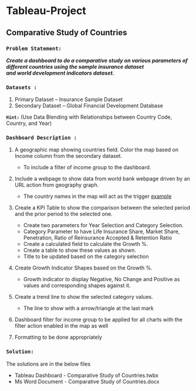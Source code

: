 # Tableau-Project

## Comparative Study of Countries

### `Problem Statement:`

***Create a dashboard to do a comparative study on various parameters of different countries using the sample insurance dataset <br/> and world development indicators dataset.***

### `Datasets :`

1. Primary Dataset – Insurance Sample Dataset
2. Secondary Dataset – Global Financial Development Database

**`Hint:`** (Use Data Blending with Relationships between Country Code, Country, and Year)

### `Dashboard Description :`

1. A geographic map showing countries field. Color the map based on Income column from the secondary dataset.
    * To include a filter of income group to the dashboard.
2. Include a webpage to show data from world bank webpage driven by an URL action from geography graph.
    * The country names in the map will act as the trigger [example](https://data.worldbank.org/country/<country>?view=chart)

3. Create a KPI Table to show the comparison between the selected period and the prior period to the selected one.
    * Create two parameters for Year Selection and Category Selection.
    * Category Parameter to have Life Insurance Share, Market Share, Penetration, Ratio of Reinsurance Accepted & Retention Ratio
    * Create a calculated field to calculate the Growth %.
    * Create a table to show these values as shown.
    * Title to be updated based on the category selection

4. Create Growth Indicator Shapes based on the Growth %.
    * Growth indicator to display Negative, No Change and Positive as values and corresponding shapes against it.

5. Create a trend line to show the selected category values.
    * The line to show with a arrow/triangle at the last mark

6. Dashboard filter for income group to be applied for all charts with the filter action enabled in the map as well
7. Formatting to be done appropriately


### `Solution:`

The solutions are in the below files
* Tableau Dashboard - Comparative Study of Countries.twbx
* Ms Word Document - Comparative Study of Countries.docx

